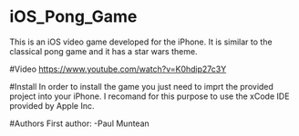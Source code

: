 # iOS_Pong_Game
This is an iOS video game developed for the iPhone. It is similar to the classical pong game and it has a star wars theme.

#Video
https://www.youtube.com/watch?v=K0hdip27c3Y

#Install
In order to install the game you just need to imprt the provided project into your iPhone. I recomand for this purpose to use the xCode IDE provided by Apple Inc.

#Authors
First author:
-Paul Muntean
